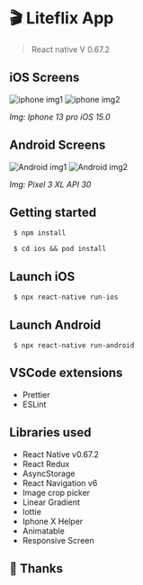 # 🎬 Liteflix App
> React native V 0.67.2
## iOS Screens

![iphone img1](https://i.postimg.cc/13ZjjKfm/iphone1.png)
![iphone img2](https://i.postimg.cc/TYbs0s2N/iphone2.png)
</br>

*Img: Iphone 13 pro iOS 15.0*

## Android Screens

![Android img1](https://i.postimg.cc/s2Zzpt4g/Android1.png)
![Android img2](https://i.postimg.cc/qMCNvZ94/Android2.png)
</br>

*Img: Pixel 3 XL API 30*

## Getting started

<code> $ npm install </code></br>

<code> $ cd ios && pod install </code>


## Launch iOS
<code> $ npx react-native run-ios </code>

## Launch Android
<code> $ npx react-native run-android </code>

## VSCode extensions
<ul>
<li> Prettier </li>
<li> ESLint </li>
</ul>

## Libraries used
<ul>
<li> React Native v0.67.2 </li>
<li> React Redux </li>
<li> AsyncStorage</li>
<li> React Navigation v6 </li>
<li> Image crop picker </li>
<li> Linear Gradient </li>
<li> lottie </li>
<li> Iphone X Helper </li>
<li> Animatable </li>
<li> Responsive Screen </li>
</ul>

## 🧉 Thanks
